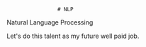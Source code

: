                     # NLP
Natural Language Processing
  
Let's do this talent as my future well paid job.
 
